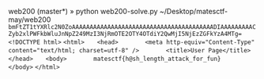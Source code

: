 web200 (master*) » python web200-solve.py       ~/Desktop/matesctf-may/web200  
`bmFtZT1tYXRlc2N0ZoAAAAAAAAAAAAAAAAAAAAAAAAAAAAAAAAAAAAAAAADIAAAAAAAAACZyb2xlPWFkbWluJnNpZ249MzI3NjRmOTE2OTY4OTdiY2QwMjI5NjEzZGFkYzA4MTg=`
`<!DOCTYPE html>`
`<html>`
`    <head> `
`        <meta http-equiv="Content-Type" content="text/html; charset=utf-8" /> `
`        <title>User Page</title> `
`    </head> `
`    <body> `
`        matesctf{h@sh_length_attack_for_fun}    </body> `
`</html>` 
